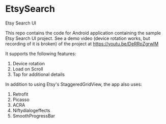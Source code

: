 # EtsySearch
Etsy Search UI


This repo contains the code for Android application containing the sample Etsy Search UI project. 
See a demo video (device rotation works, but recording of it is broken) of the project at https://youtu.be/DeRRpZgrwlM

It supports the following features:
1) Device rotation
2) Load on Scroll
3) Tap for additional details

In addition to using Etsy's StaggeredGridView, the app also uses:
1) Retrofit
2) Picasso
3) ACRA
4) Niftydialogeffects
5) SmoothProgressBar


